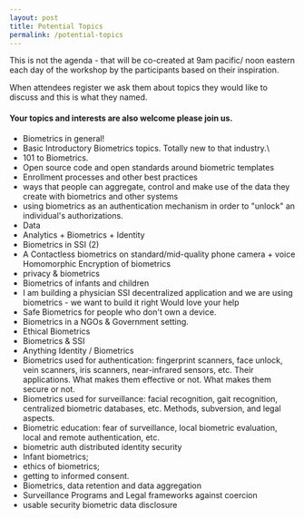 ```yaml
---
layout: post
title: Potential Topics
permalink: /potential-topics
---
```


This is not the agenda - that will be co-created at 9am pacific/ noon eastern each day of the workshop by the participants based on their inspiration. 

When attendees register we ask them about topics they would like to discuss and this is what they named. 

#### Your topics and interests are also welcome please join us.  

* Biometrics in general!
* Basic Introductory Biometrics topics. Totally new to that industry.\
* 101 to Biometrics. 
* Open source code and open standards around biometric templates 
* Enrollment processes and other best practices
* ways that people can aggregate, control and make use of the data they create with biometrics and other systems
* using biometrics as an authentication mechanism in order to "unlock" an individual's authorizations.
* Data
* Analytics + Biometrics + Identity
* Biometrics in SSI (2) 
* A Contactless biometrics on standard/mid-quality phone camera + voice Homomorphic Encryption of biometrics
* privacy & biometrics
* Biometrics of infants and children
* I am building a physician SSI decentralized application and we are using biometrics - we want to build it right Would love your help
* Safe Biometrics for people who don't own a device. 
* Biometrics in a NGOs & Government setting. 
* Ethical Biometrics 
* Biometrics & SSI
* Anything Identity / Biometrics
* Biometrics used for authentication: fingerprint scanners, face unlock, vein scanners, iris scanners, near-infrared sensors, etc. Their applications. What makes them effective or not. What makes them secure or not. 
* Biometrics used for surveillance: facial recognition, gait recognition, centralized biometric databases, etc. Methods, subversion, and legal aspects. 
* Biometric education: fear of surveillance, local biometric evaluation, local and remote authentication, etc.
* biometric auth distributed identity security
* Infant biometrics; 
* ethics of biometrics; 
* getting to informed consent.
* Biometrics, data retention and data aggregation 
* Surveillance Programs and Legal frameworks against coercion
* usable security biometric data disclosure
